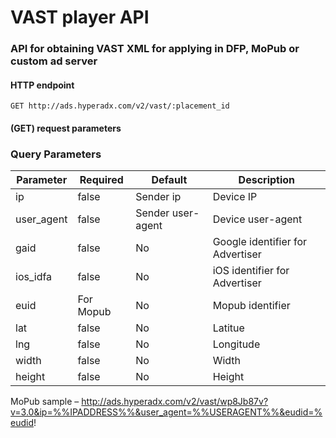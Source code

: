 # VAST player API
### API for obtaining VAST XML for applying in DFP, MoPub or custom ad server

#### HTTP endpoint

`GET http://ads.hyperadx.com/v2/vast/:placement_id`

#### (GET) request parameters 


### Query Parameters

Parameter | Required | Default | Description
--------- | ------- | ------- | -----------
ip | false | Sender ip | Device IP
user_agent | false | Sender user-agent | Device user-agent
gaid | false | No | Google identifier for Advertiser
ios_idfa | false | No | iOS identifier for Advertiser
euid | For Mopub | No | Mopub identifier
lat | false | No | Latitue
lng | false | No | Longitude
width | false | No | Width
height | false | No | Height


MoPub sample – http://ads.hyperadx.com/v2/vast/wp8Jb87v?v=3.0&ip=%%IPADDRESS%%&user_agent=%%USERAGENT%%&eudid=%eudid!
